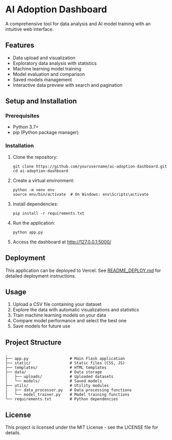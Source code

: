 # AI Adoption Dashboard

A comprehensive tool for data analysis and AI model training with an intuitive web interface.

## Features

- Data upload and visualization
- Exploratory data analysis with statistics
- Machine learning model training
- Model evaluation and comparison
- Saved models management
- Interactive data preview with search and pagination

## Setup and Installation

### Prerequisites

- Python 3.7+
- pip (Python package manager)

### Installation

1. Clone the repository:
   ```
   git clone https://github.com/yourusername/ai-adoption-dashboard.git
   cd ai-adoption-dashboard
   ```

2. Create a virtual environment:
   ```
   python -m venv env
   source env/bin/activate  # On Windows: env\Scripts\activate
   ```

3. Install dependencies:
   ```
   pip install -r requirements.txt
   ```

4. Run the application:
   ```
   python app.py
   ```

5. Access the dashboard at http://127.0.0.1:5000/

## Deployment

This application can be deployed to Vercel. See [README_DEPLOY.md](README_DEPLOY.md) for detailed deployment instructions.

## Usage

1. Upload a CSV file containing your dataset
2. Explore the data with automatic visualizations and statistics
3. Train machine learning models on your data
4. Compare model performance and select the best one
5. Save models for future use

## Project Structure

```
.
├── app.py                  # Main Flask application
├── static/                 # Static files (CSS, JS)
├── templates/              # HTML templates
├── data/                   # Data storage
│   ├── uploads/            # Uploaded datasets
│   └── models/             # Saved models
├── utils/                  # Utility modules
│   ├── data_processor.py   # Data processing functions
│   └── model_trainer.py    # Model training functions
└── requirements.txt        # Python dependencies
```

## License

This project is licensed under the MIT License - see the LICENSE file for details. 
